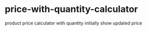 # price-with-quantity-calculator
product price calculator with quantity initially show updated price
